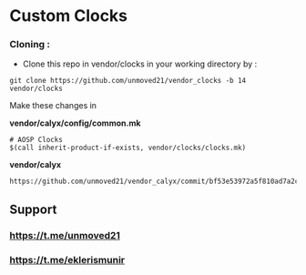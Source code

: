 # Custom Clocks

### Cloning :
- Clone this repo in vendor/clocks in your working directory by :
```
git clone https://github.com/unmoved21/vendor_clocks -b 14 vendor/clocks
```

Make these changes in

**vendor/calyx/config/common.mk**
```
# AOSP Clocks
$(call inherit-product-if-exists, vendor/clocks/clocks.mk)
```
**vendor/calyx**
```
https://github.com/unmoved21/vendor_calyx/commit/bf53e53972a5f810ad7a2c8b9ab4c2f4d5d2264d
```

## Support

### https://t.me/unmoved21 <br>

### https://t.me/eklerismunir <br>
